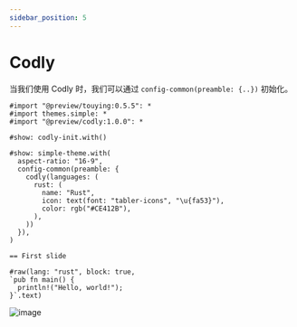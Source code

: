 ```yaml
---
sidebar_position: 5
---
```


# Codly

当我们使用 Codly 时，我们可以通过 `config-common(preamble: {..})` 初始化。

```typst
#import "@preview/touying:0.5.5": *
#import themes.simple: *
#import "@preview/codly:1.0.0": *

#show: codly-init.with()

#show: simple-theme.with(
  aspect-ratio: "16-9",
  config-common(preamble: {
    codly(languages: (
      rust: (
        name: "Rust",
        icon: text(font: "tabler-icons", "\u{fa53}"),
        color: rgb("#CE412B"),
      ),
    ))
  }),
)

== First slide

#raw(lang: "rust", block: true,
`pub fn main() {
  println!("Hello, world!");
}`.text)
```

![image](https://github.com/touying-typ/touying/assets/34951714/0be2fbaf-cc03-4776-932f-259503d5e23a)
